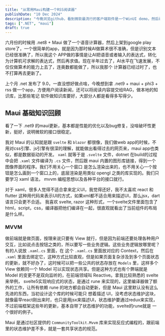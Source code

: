```yaml
---
title: "从零用Maui构建一个RSS阅读器"
publishDate: "10 Dec 2024"
description: "今晚浏览github，看到微软最流行的客户端软件是一个WinUI demo，然后看到相关应用里推荐了一个Rss Feed，这个app好几年没更新了，顿时想到用Maui再构建一个"
tags: [".NET", "maui"]
draft: true
---
```


六月份的时候用 .net8 + Maui 做了一个语音计算器，然后上架到google play store了，一个很简单的app，就是因为那时候AI做算术很不准确，但是识别文本已经很准确了，所以我这个
APP做的事情是让AI把语音或者输入的表达式，转化为计算机可求解的表达式，然后再求值。现在半年过去了，AI水平在飞速发展，不仅仅做算术的能力上去了，连奥数都能做了，所以我那个
计算器已经过时了，也不打算再去更新了。

上个月 .net 发布了 9.0，一直没想好做点啥，今晚想到拿 .net9 + maui + phi3 + rss 做一个app，方便用户阅读新闻，还可以将阅读内容提交给RAG，做本地的知识库，比那些笔记
软件做知识库要好，大部分人都是看得多写得少。

## Maui 基础知识回顾

看了一下 .net9 的maui更新，基本都是性能的优化以及bug修复，没啥破坏性更新，挺好，说明微软的接口很稳定。

我对 Maui 的认知就是跟 `svelte` 和 `blazor` 都很像，我们做web app的时候，不用对css引擎、js引擎有很深的理解，就能做出看得过去的网页来，maui app也类似，都是数据驱动的开发。
`xaml` 就等于是 `.svelte` 文件，dotnet 在build的过程中会把 `.xaml` 文件编译为 `.cs` 文件，然后跟 maui 内置的图形库链接，得到一个图像界面的程序。我们不用关心一个窗口
是怎么渲染出来的，也不用关心一个按钮是怎么画到一个窗口上的，底层渲染是用类似 opengl 之类的库实现的。我们只要学习 xaml 语法， mvvm 编程思想以及各种平台的接口就行。

对于 xaml，很多人觉得不适合拿来定义UI，我觉得还好，我不太喜欢 react 和 flutter 这种用代码来表示UI的方式，如果xml都不适合用来描述UI，那么jsx，dart语言只会更不合适。
我喜欢 svelte, razor 这种形式，一个svelte文件里面包含了 html，script，css，编译器把他们编译在一起，很直观就看出了当前组件的布局是什么样。

### MVVM

做前端就是做页面，按理来说只要有 View 就行，但是因为前端还要处理各种用户交互，比如说点击按钮之类的，所以要写一些业务逻辑。这些业务逻辑放哪里呢？有的人说放 `.xaml.cs` 里面，在
这个 `.xaml.cs` 里面放对应的 Context，然后在 `.xaml` 里面去绑定它，这种方式比较直观，但是如果页面复杂涉及到多个页面状态的更新，就不好办了，这时候可以把一些公共的状态存放在
`Models` 里，这样多个 View 依赖同一个 Model 可以实现状态共享。但是这种方式也有个弊端就是 Model 的变更不是双向监听的，在前端领域叫 Reactive。拿我比较熟悉的 svelte 来举例，
svelte5实现响应式的状态，是通过 rune 来实现的，这里编译器做了额外的工作，让所有依赖 rune 的地方都会自动更新，但是 Maui 这里默认没有这么先进的东西，当初设计这个库的时候可能只
想着描述 UI，没考虑状态维护这块，就像最早react刚出来时，也只是用jsx来描述UI，状态维护要通过redux来实现，不过前端框架这些年的更新，基本自带了状态维护的功能，svelte的rune就是
一个很好的例子。

Maui 是通过社区提供的 `CommunityToolkit.Mvvm` 库来实现反应式编程的，跟前端里的状态维护差不多，就是一套共享状态的规范。



